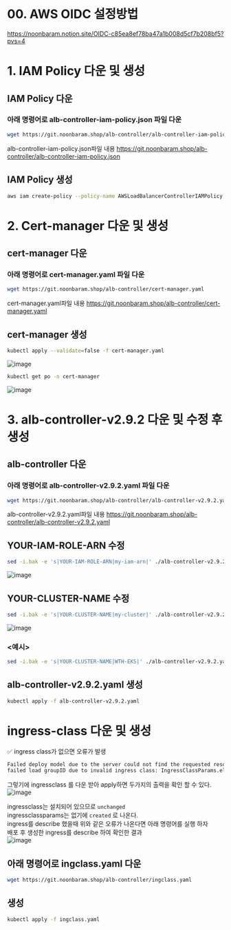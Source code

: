 # 00. AWS OIDC 설정방법
https://noonbaram.notion.site/OIDC-c85ea8ef78ba47a1b008d5cf7b208bf5?pvs=4  

# 1. IAM Policy 다운 및 생성
## IAM Policy 다운
### 아래 명령어로 alb-controller-iam-policy.json 파일 다운
```bash
wget https://git.noonbaram.shop/alb-controller/alb-controller-iam-policy.json
```
alb-controller-iam-policy.json파일 내용 https://git.noonbaram.shop/alb-controller/alb-controller-iam-policy.json

## IAM Policy 생성
```bash
aws iam create-policy --policy-name AWSLoadBalancerControllerIAMPolicy --policy-document file://alb-controller-iam-policy.json
```

# 2. Cert-manager 다운 및 생성
## cert-manager 다운
### 아래 명령어로 cert-manager.yaml 파일 다운
```bash
wget https://git.noonbaram.shop/alb-controller/cert-manager.yaml
```
cert-manager.yaml파일 내용 https://git.noonbaram.shop/alb-controller/cert-manager.yaml
## cert-manager 생성
```bash
kubectl apply --validate=false -f cert-manager.yaml
```  
![image](https://github.com/NoonBaRam/noonbaram.github.io/assets/132915445/15d9407d-7360-4307-b427-ac0d75dd56e3)  
```bash
kubectl get po -n cert-manager
```  
![image](https://github.com/NoonBaRam/noonbaram.github.io/assets/132915445/ce4a55e0-c160-44e1-b26e-63929648e726)  

# 3. alb-controller-v2.9.2 다운 및 수정 후 생성
## alb-controller 다운
### 아래 명령어로 alb-controller-v2.9.2.yaml 파일 다운
```bash
wget https://git.noonbaram.shop/alb-controller/alb-controller-v2.9.2.yaml
```  
alb-controller-v2.9.2.yaml파일 내용 https://git.noonbaram.shop/alb-controller/alb-controller-v2.9.2.yaml  
## YOUR-IAM-ROLE-ARN 수정
```bash
sed -i.bak -e 's|YOUR-IAM-ROLE-ARN|my-iam-arn|' ./alb-controller-v2.9.2.yaml
```  
![image](https://github.com/user-attachments/assets/7202a744-b80f-4692-b3f2-70e755fdc606)  

## YOUR-CLUSTER-NAME 수정
```bash
sed -i.bak -e 's|YOUR-CLUSTER-NAME|my-cluster|' ./alb-controller-v2.9.2.yaml
```  
![image](https://github.com/user-attachments/assets/7f7b5246-3eec-4c7e-9825-0d79104f611c)  

### <예시>
```bash
sed -i.bak -e 's|YOUR-CLUSTER-NAME|WTH-EKS|' ./alb-controller-v2.9.2.yaml
```  

## alb-controller-v2.9.2.yaml 생성
```bash
kubectl apply -f alb-controller-v2.9.2.yaml
```  

# ingress-class 다운 및 생성
✅ ingress class가 없으면 오류가 발생  
```html
Failed deploy model due to the server could not find the requested resource (post targetgroupbindings.elbv2.k8s.aws)
failed load groupID due to invalid ingress class: IngressClassParams.elbv2.k8s.aws "alb" not found
```  
그렇기에 ingressclass 를 다운 받아 apply하면 두가지의 출력을 확인 할 수 있다.
![image](https://github.com/NoonBaRam/noonbaram.github.io/assets/132915445/9c39d278-e5a3-4240-891d-2e5f39b5c8ab)  

ingressclass는 설치되어 있으므로 `unchanged`  
ingressclassparams는 없기에 `created` 로 나온다.  
ingress를 describe 했을때 위와 같은 오류가 나온다면 아래 명령어를 실행 하자  
배포 후 생성한 ingress를 describe 하여 확인한 결과  
![image](https://github.com/NoonBaRam/noonbaram.github.io/assets/132915445/8adb5cfa-5cdd-4456-8932-09196187927c)


## 아래 명령어로 ingclass.yaml 다운
```bash
wget https://git.noonbaram.shop/alb-controller/ingclass.yaml
```  
## 생성
```bash
kubectl apply -f ingclass.yaml
```
